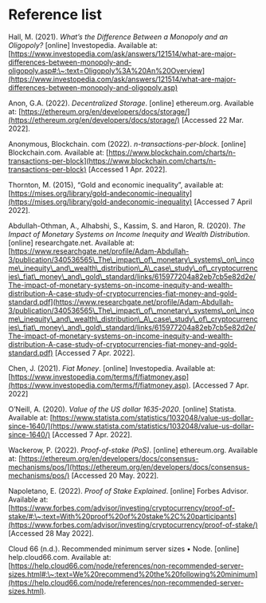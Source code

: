 # Reference list

Hall, M. (2021). _What’s the Difference Between a Monopoly and an Oligopoly?_ \[online] Investopedia. Available at: [https://www.investopedia.com/ask/answers/121514/what-are-major-differences-between-monopoly-and-oligopoly.asp#:\~:text=Oligopoly%3A%20An%20Overview](https://www.investopedia.com/ask/answers/121514/what-are-major-differences-between-monopoly-and-oligopoly.asp)

Anon, G.A. (2022). _Decentralized Storage_. \[online] ethereum.org. Available at: [https://ethereum.org/en/developers/docs/storage/](https://ethereum.org/en/developers/docs/storage/) \[Accessed 22 Mar. 2022].

Anonymous, Blockchain. com (2022). _n-transactions-per-block_. \[online] Blockchain.com. Available at: [https://www.blockchain.com/charts/n-transactions-per-block](https://www.blockchain.com/charts/n-transactions-per-block) \[Accessed 1 Apr. 2022].

Thornton, M. (2015), “Gold and economic inequality”, available at: [https://mises.org/library/gold-andeconomic-inequality](https://mises.org/library/gold-andeconomic-inequality) \[Accessed 7 April 2022].

Abdullah-Othman, A., Alhabshi, S., Kassim, S. and Haron, R. (2020). _The Impact of Monetary Systems on Income Inequity and Wealth Distribution_. \[online] researchgate.net. Available at: [https://www.researchgate.net/profile/Adam-Abdullah-3/publication/340536565\_The\_impact\_of\_monetary\_systems\_on\_income\_inequity\_and\_wealth\_distribution\_A\_case\_study\_of\_cryptocurrencies\_fiat\_money\_and\_gold\_standard/links/615977204a82eb7cb5e82d2e/The-impact-of-monetary-systems-on-income-inequity-and-wealth-distribution-A-case-study-of-cryptocurrencies-fiat-money-and-gold-standard.pdf](https://www.researchgate.net/profile/Adam-Abdullah-3/publication/340536565\_The\_impact\_of\_monetary\_systems\_on\_income\_inequity\_and\_wealth\_distribution\_A\_case\_study\_of\_cryptocurrencies\_fiat\_money\_and\_gold\_standard/links/615977204a82eb7cb5e82d2e/The-impact-of-monetary-systems-on-income-inequity-and-wealth-distribution-A-case-study-of-cryptocurrencies-fiat-money-and-gold-standard.pdf) \[Accessed 7 Apr. 2022].

Chen, J. (2021). _Fiat Money_. \[online] Investopedia. Available at: [https://www.investopedia.com/terms/f/fiatmoney.asp](https://www.investopedia.com/terms/f/fiatmoney.asp). \[Accessed 7 Apr. 2022]

O’Neill, A. (2020). _Value of the US dollar 1635-2020_. \[online] Statista. Available at: [https://www.statista.com/statistics/1032048/value-us-dollar-since-1640/](https://www.statista.com/statistics/1032048/value-us-dollar-since-1640/) \[Accessed 7 Apr. 2022].

Wackerow, P. (2022). _Proof-of-stake (PoS)_. \[online] ethereum.org. Available at: [https://ethereum.org/en/developers/docs/consensus-mechanisms/pos/](https://ethereum.org/en/developers/docs/consensus-mechanisms/pos/) \[Accessed 20 May. 2022].

Napoletano, E. (2022). _Proof of Stake Explained_. \[online] Forbes Advisor. Available at: [https://www.forbes.com/advisor/investing/cryptocurrency/proof-of-stake/#:\~:text=With%20proof%20of%20stake%2C%20participants](https://www.forbes.com/advisor/investing/cryptocurrency/proof-of-stake/) \[Accessed 28 May 2022].

Cloud 66 (n.d.). Recommended minimum server sizes • Node. \[online] help.cloud66.com. Available at: [https://help.cloud66.com/node/references/non-recommended-server-sizes.html#:\~:text=We%20recommend%20the%20following%20minimum](https://help.cloud66.com/node/references/non-recommended-server-sizes.html).
